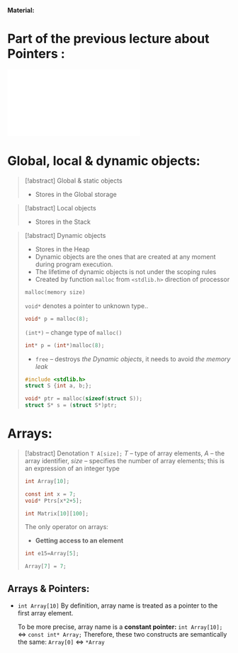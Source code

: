**Material:**
# Part of the previous lecture about Pointers : 
![Pointer - The main type in C:](Static%20&%20Dynamic%20Typing.%20C%20Type%20System.%20Pointer%20Type..md#Pointer%20-%20The%20main%20type%20in%20C)
# Global, local & dynamic objects:
> [!abstract] Global & static objects
> - Stores in the Global storage

> [!abstract] Local objects
> - Stores in the Stack

> [!abstract] Dynamic objects
> - Stores in the Heap
> - Dynamic objects are the ones that are created at any moment during program execution.
> - The lifetime of dynamic objects is not under the scoping rules
> - Created by function ``malloc`` from `<stdlib.h>` direction of processor 
> ```C
> malloc(memory size)
> ```
> `void*` denotes a pointer to unknown type..
> ```C
> void* p = malloc(8);
> ```
> `(int*)` – change type of `malloc()`
> ```C
> int* p = (int*)malloc(8);
> ```
> - `free` – destroys *the Dynamic objects*, it needs to avoid *the memory leak*
> ```C
> #include <stdlib.h>
> struct S {int a, b;};
> 
> void* ptr = malloc(sizeof(struct S));
> struct S* s = (struct S*)ptr;
> ```
# Arrays:
> [!abstract] Denotation
> `T A[size];` *T* – type of array elements, *A* – the array identifier, *size* – specifies the number of array elements; this is an expression of an integer type
> ```C
> int Array[10];
> 
> const int x = 7;
> void* Ptrs[x*2+5];
> 
> int Matrix[10][100];
> ``` 
> The only operator on arrays: 
> - **Getting access to an element**
> ```C
> int e15=Array[5];
> 
> Array[7] = 7;
> ```

## Arrays & Pointers:
- `int Array[10]` By definition, array name is treated as a pointer to the first array element.
  
  To be more precise, array name is a **constant pointer:**
  `int Array[10];` $\Leftrightarrow$ `const int* Array;`
  Therefore, these two constructs are semantically the same:
  `Array[0]` $\Leftrightarrow$ `*Array`
  